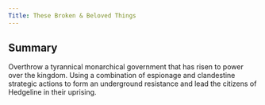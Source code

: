 ```yaml
---
Title: These Broken & Beloved Things
---
```


## Summary

Overthrow a tyrannical monarchical government that has risen to power over the kingdom. Using a combination of espionage and clandestine strategic actions to form an underground resistance and lead the citizens of Hedgeline in their uprising.
